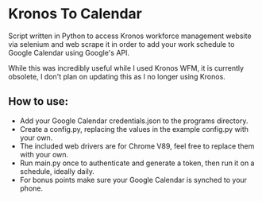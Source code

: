 # Kronos To Calendar

Script written in Python to access Kronos workforce management website via selenium and web scrape it in order to add your work
schedule to Google Calendar using Google's API.

While this was incredibly useful while I used Kronos WFM, it is currently obsolete, I don't plan on updating this as I no longer using Kronos.

## How to use:

- Add your Google Calendar credentials.json to the programs directory.
- Create a config.py, replacing the values in the example config.py with your own.
- The included web drivers are for Chrome V89, feel free to replace them with your own.
- Run main.py once to authenticate and generate a token, then run it on a schedule, ideally daily.
- For bonus points make sure your Google Calendar is synched to your phone.
